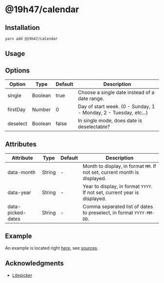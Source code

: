 # @19h47/calendar

## Installation

```
yarn add @19h47/calendar
```

## Usage

## Options

| Option   | Type    | Default | Description                                                      |
| -------- | ------- | ------- | ---------------------------------------------------------------- |
| single   | Boolean | true    | Choose a single date instead of a date range.                    |
| firstDay | Number  | 0       | Day of start week. (0 - Sunday, 1 - Monday, 2 - Tuesday, etc...) |
| deselect | Boolean | false   | In single mode, does date is deselectable?                       |

## Attributes

| Attribute         | Type   | Default | Description                                                               |
| ----------------- | ------ | ------- | ------------------------------------------------------------------------- |
| data-month        | String | -       | Month to display, in format `MM`. If not set, current month is displayed. |
| data-year         | String | -       | Year to display, in format `YYYY`. If not set, current year is displayed. |
| data-picked-dates | String | -       | Comma separated list of dates to preselect, in format `YYYY-MM-DD`.       |

## Example

An example is located right [here](https://19h47.github.io/19h47-calendar/), see [sources](/docs/index.html).

## Acknowledgments

-   [Litepicker](https://github.com/wakirin/Litepicker)
